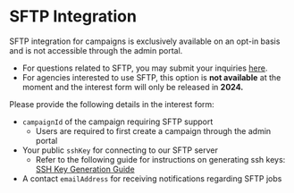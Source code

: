 # SFTP Integration

SFTP integration for campaigns is exclusively available on an opt-in basis and is not accessible through the admin portal.&#x20;

* For questions related to SFTP, you may submit your inquiries [here](https://form.gov.sg/657025a2d2bd350012c82eb0).&#x20;
* For agencies interested to use SFTP, this option is **not available** at the moment and the interest form will only be released in **2024.**&#x20;



Please provide the following details in the interest form:

* `campaignId` of the campaign requiring SFTP support
  * Users are required to first create a campaign through the admin portal
* Your public `sshKey` for connecting to our SFTP server
  * Refer to the following guide for instructions on generating ssh keys: [SSH Key Generation Guide](https://docs.oracle.com/en/cloud/cloud-at-customer/occ-get-started/generate-ssh-key-pair.html#GUID-8B9E7FCB-CEA3-4FB3-BF1A-FD3406A2432F)
* A contact `emailAddress` for receiving notifications regarding SFTP jobs

